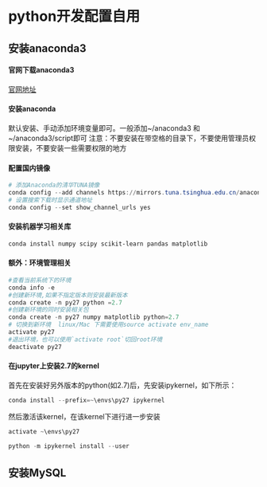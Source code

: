 # python开发配置自用

## 安装anaconda3
#### 官网下载anaconda3
[官网地址](https://www.anaconda.com/download/)
#### 安装anaconda
默认安装、手动添加环境变量即可。一般添加~/anaconda3 和 ~/anaconda3/script即可
注意：不要安装在带空格的目录下，不要使用管理员权限安装，不要安装一些需要权限的地方
#### 配置国内镜像
```powershell
# 添加Anaconda的清华TUNA镜像
conda config --add channels https://mirrors.tuna.tsinghua.edu.cn/anaconda/pkgs/free/
# 设置搜索下载时显示通道地址
conda config --set show_channel_urls yes
```
#### 安装机器学习相关库
```powershell
conda install numpy scipy scikit-learn pandas matplotlib
```
#### 额外：环境管理相关
```powershell
#查看当前系统下的环境
conda info -e
#创建新环境,如果不指定版本则安装最新版本
conda create -n py27 python =2.7
#创建新环境的同时安装相关包
conda create -n py27 numpy matplotlib python=2.7
# 切换到新环境  linux/Mac 下需要使用source activate env_name
activate py27
#退出环境，也可以使用`activate root`切回root环境
deactivate py27
```

#### 在jupyter上安装2.7的kernel

首先在安装好另外版本的python(如2.7)后，先安装ipykernel，如下所示：

```powershell
conda install --prefix=~\envs\py27 ipykernel
```

然后激活该kernel，在该kernel下进行进一步安装

```powershell
activate ~\envs\py27

python -m ipykernel install --user
```



## 安装MySQL

